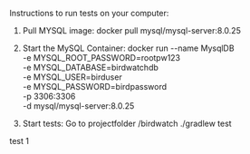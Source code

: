 Instructions to run tests on your computer:
1. Pull MYSQL image:
docker pull mysql/mysql-server:8.0.25

2. Start the MySQL Container:
docker run --name MysqlDB \
-e MYSQL_ROOT_PASSWORD=rootpw123 \
-e MYSQL_DATABASE=birdwatchdb \
-e MYSQL_USER=birduser \
-e MYSQL_PASSWORD=birdpassword \
-p 3306:3306 \
-d mysql/mysql-server:8.0.25

3. Start tests:
Go to projectfolder /birdwatch
./gradlew test

test 1